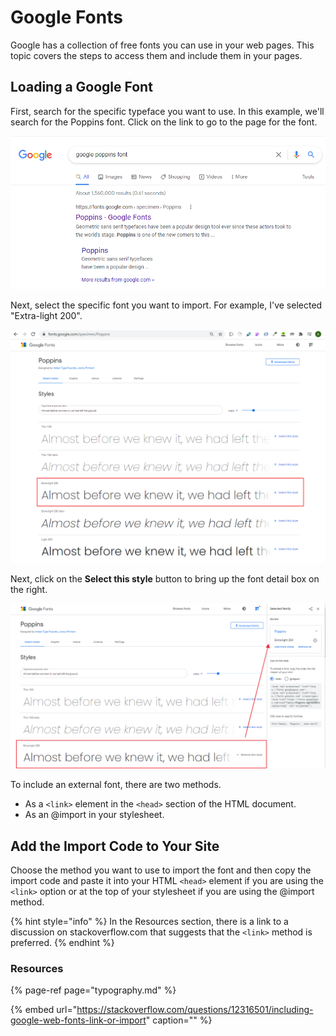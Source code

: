 # Google Fonts

Google has a collection of free fonts you can use in your web pages. This topic covers the steps to access them and include them in your pages.

## Loading a Google Font

First, search for the specific typeface you want to use. In this example, we'll search for the Poppins font. Click on the link to go to the page for the font.

![](https://raw.githubusercontent.com/hoc-labs/images/main/search-google-poppins-font.PNG)

Next, select the specific font you want to import. For example, I've selected "Extra-light 200".

![](https://raw.githubusercontent.com/hoc-labs/images/main/selected-font.png)

Next, click on the **Select this style** button to bring up the font detail box on the right. 

![](https://github.com/hoc-labs/images/blob/main/selected-font-2.png?raw=true)

To include an external font, there are two methods. 

* As a `<link>` element in the `<head>` section of the HTML document.
* As an @import in your stylesheet.

## Add the Import Code to Your Site

Choose the method you want to use to import the font and then copy the import code and paste it into your HTML `<head>` element if you are using the `<link>` option or at the top of your stylesheet if you are using the @import method.

{% hint style="info" %}
In the Resources section, there is a link to a discussion on stackoverflow.com that suggests that the `<link>` method is preferred.
{% endhint %}

### Resources

{% page-ref page="typography.md" %}

{% embed url="https://stackoverflow.com/questions/12316501/including-google-web-fonts-link-or-import" caption="" %}

